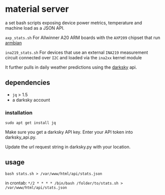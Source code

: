 # material server
a set bash scripts exposing device power metrics, temperature and machine load as a JSON API.

`axp_stats.sh` For Allwinner A20 ARM boards with the `AXP209` chipset that run [armbian](https://armbian.com)

`ina219_stats.sh` For devices that use an external `INA219` measurement circuit connected over `I2C` and loaded via the `ina2xx` kernel module

It further pulls in daily weather predictions using the [darksky](https://darksky.net) api.  

## dependencies
* `jq` > 1.5
* a darksky account

### installation

`sudo apt get install jq`

Make sure you get a darksky API key. Enter your API token into darksky_api.py.

Update the url request string in darksky.py with your location.

## usage

`bash stats.sh > /var/www/html/api/stats.json`

in crontab:
`*/2 * * * * /bin/bash /folder/to/stats.sh > /var/www/html/api/stats.json`

